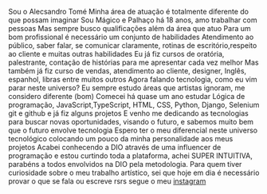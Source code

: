 Sou o Alecsandro Tomé
Minha área de atuação é totalmente diferente do que possam imaginar
Sou Mágico e Palhaço há 18 anos, amo trabalhar com pessoas
Mas sempre busco qualificações além da área que atuo
Para um bom profissional é necessário um conjunto de habilidades
Atendimento ao público, saber falar, se comunicar claramente, rotinas de escritório,respeito ao cliente e muitas outras habilidades
Eu já fiz cursos de oratória, palestrante, contação de histórias para me apresentar cada vez melhor
Mas também já fiz curso de vendas, atendimento ao cliente, designer, Inglês, espanhol, libras entre muitos outros
Agora falando tecnologia, como eu vim parar neste universo?
Eu sempre estudo áreas que artistas ignoram, me considero diferente (bom)
Comecei há quase um ano estudar Lógica de programação, JavaScript,TypeScript, HTML, CSS, Python, Django, Selenium git e github e já fiz alguns projetos
E venho me dedicando as tecnologias para buscar novas oportunidades, visando o futuro, e sabemos muito bem que o futuro envolve tecnologia
Espero ter o meu diferencial neste universo tecnológico colocando um pouco da minha personalidade aos meus projetos
Acabei conhecendo a DIO através de uma influencer de programação e estou curtindo toda a plataforma, achei SUPER INTUITIVA, parabéns a todos envolvidos na DIO pela metodologia.
Para quem tiver curiosidade sobre o meu trabalho artístico, sei que hoje em dia é necessário provar o que se fala ou escreve rsrs segue o meu [instagram](https://www.instagram.com/palhacomagicorabisco/)